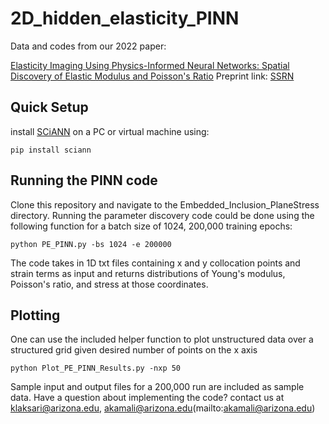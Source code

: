 # 2D_hidden_elasticity_PINN
Data and codes from our 2022 paper: 

[Elasticity Imaging Using Physics-Informed Neural Networks: Spatial Discovery of Elastic Modulus and Poisson's Ratio](https://papers.ssrn.com/sol3/papers.cfm?abstract_id=4203110)
Preprint link: [SSRN](https://papers.ssrn.com/sol3/papers.cfm?abstract_id=4203110)

## Quick Setup

install [SCiANN](https://www.sciann.com/) on a PC or virtual machine using:

```
pip install sciann
```
## Running the PINN code
Clone this repository and navigate to the Embedded_Inclusion_PlaneStress directory. Running the parameter discovery code could be done using the following function
for a batch size of 1024, 200,000 training epochs:

```
python PE_PINN.py -bs 1024 -e 200000

```

The code takes in 1D txt files containing x and y collocation points and strain terms as input and returns distributions of Young's modulus, Poisson's ratio, and stress at those coordinates.


## Plotting
One can use the included helper function to plot unstructured data over a structured grid given desired number of points on the x axis
```
python Plot_PE_PINN_Results.py -nxp 50
```

Sample input and output files for a 200,000 run are included as sample data.
Have a question about implementing the code? contact us at [klaksari@arizona.edu](mailto:klaksari@arizona.edu), akamali@arizona.edu(mailto:akamali@arizona.edu)
